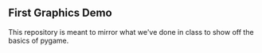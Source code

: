 ## First Graphics Demo
This repository is meant to mirror what we've done in class to show off the basics of pygame.
